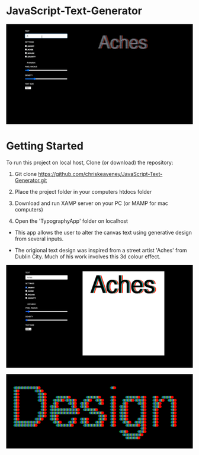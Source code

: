 # JavaScript-Text-Generator

![](TypographyApp/img/Achess.gif)

# Getting Started

To run this project on local host, Clone (or download) the repository:

1. Git clone https://github.com/chriskeaveney/JavaScript-Text-Generator.git

2. Place the project folder in your computers htdocs folder

3. Download and run XAMP server on your PC (or MAMP for mac computers)

4. Open the 'TypographyApp' folder on localhost

- This app allows the user to alter the canvas text using generative design from several inputs.

- The origional text design was inspired from a street artist 'Aches' from Dublin City. Much
of his work involves this 3d colour effect.

![](TypographyApp/img/1.png)

![](TypographyApp/img/2.png)

